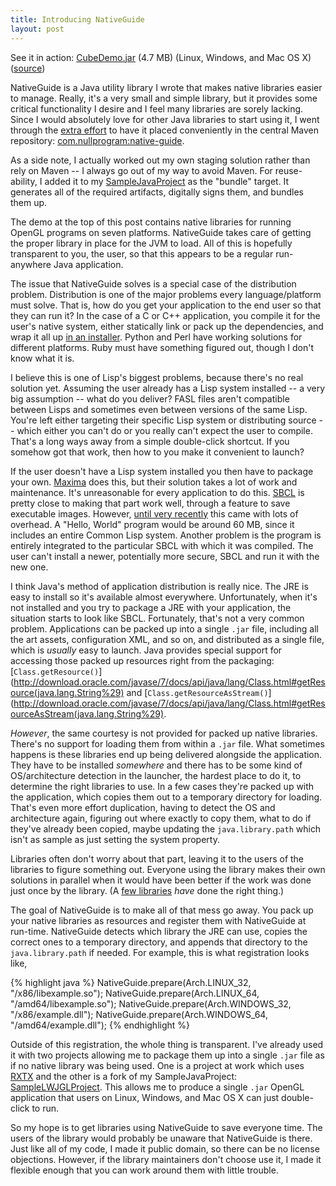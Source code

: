 ```yaml
---
title: Introducing NativeGuide
layout: post
---
```


See it in action:
[CubeDemo.jar](https://github.com/downloads/skeeto/SampleLWJGLProject/CubeDemo.jar) (4.7 MB) (Linux, Windows, and Mac OS X) ([source](https://github.com/skeeto/SampleLWJGLProject/tree/cube-demo))

NativeGuide is a Java utility library I wrote that makes native
libraries easier to manage. Really, it's a very small and simple
library, but it provides some critical functionality I desire and I
feel many libraries are sorely lacking. Since I would absolutely love
for other Java libraries to start using it, I went through the [extra
effort](http://docs.sonatype.org/x/SQBl) to have it placed
conveniently in the central Maven repository:
[com.nullprogram:native-guide](http://search.maven.org/#artifactdetails%7Ccom.nullprogram%7Cnative-guide%7C0.2%7Cjar).

As a side note, I actually worked out my own staging solution rather
than rely on Maven -- I always go out of my way to avoid Maven. For
reuse-ability, I added it to my [SampleJavaProject](/blog/2010/10/04/)
as the "bundle" target. It generates all of the required artifacts,
digitally signs them, and bundles them up.

The demo at the top of this post contains native libraries for running
OpenGL programs on seven platforms. NativeGuide takes care of getting
the proper library in place for the JVM to load. All of this is
hopefully transparent to you, the user, so that this appears to be a
regular run-anywhere Java application.

The issue that NativeGuide solves is a special case of the
distribution problem. Distribution is one of the major problems every
language/platform must solve. That is, how do you get your application
to the end user so that they can run it? In the case of a C or C++
application, you compile it for the user's native system, either
statically link or pack up the dependencies, and wrap it all up [in an
installer](http://nsis.sourceforge.net/Main_Page). Python and Perl
have working solutions for different platforms. Ruby must have
something figured out, though I don't know what it is.

I believe this is one of Lisp's biggest problems, because there's no
real solution yet. Assuming the user already has a Lisp system
installed -- a very big assumption -- what do you deliver? FASL files
aren't compatible between Lisps and sometimes even between versions of
the same Lisp. You're left either targeting their specific Lisp system
or distributing source -- which either you can't do or you really
can't expect the user to compile. That's a long ways away from a
simple double-click shortcut. If you somehow got that work, then how
to you make it convenient to launch?

If the user doesn't have a Lisp system installed you then have to
package your own. [Maxima](http://maxima.sourceforge.net/) does this,
but their solution takes a lot of work and maintenance. It's
unreasonable for every application to do
this. [SBCL](http://www.sbcl.org/) is pretty close to making that part
work well, through a feature to save executable images. However,
[until very recently](http://xach.livejournal.com/295584.html) this
came with lots of overhead. A "Hello, World" program would be around
60 MB, since it includes an entire Common Lisp system. Another problem
is the program is entirely integrated to the particular SBCL with
which it was compiled. The user can't install a newer, potentially
more secure, SBCL and run it with the new one.

I think Java's method of application distribution is really nice. The
JRE is easy to install so it's available almost
everywhere. Unfortunately, when it's not installed and you try to
package a JRE with your application, the situation starts to look like
SBCL. Fortunately, that's not a very common problem. Applications can
be packed up into a single `.jar` file, including all the art assets,
configuration XML, and so on, and distributed as a single file, which
is *usually* easy to launch. Java provides special support for
accessing those packed up resources right from the packaging:
[`Class.getResource()`](http://download.oracle.com/javase/7/docs/api/java/lang/Class.html#getResource(java.lang.String%29)
and
[`Class.getResourceAsStream()`](http://download.oracle.com/javase/7/docs/api/java/lang/Class.html#getResourceAsStream(java.lang.String%29).

*However*, the same courtesy is not provided for packed up native
libraries. There's no support for loading them from within a `.jar`
file. What sometimes happens is these libraries end up being delivered
alongside the application. They have to be installed *somewhere* and
there has to be some kind of OS/architecture detection in the
launcher, the hardest place to do it, to determine the right libraries
to use. In a few cases they're packed up with the application, which
copies them out to a temporary directory for loading. That's even more
effort duplication, having to detect the OS and architecture again,
figuring out where exactly to copy them, what to do if they've already
been copied, maybe updating the `java.library.path` which isn't as
sample as just setting the system property.

Libraries often don't worry about that part, leaving it to the users
of the libraries to figure something out. Everyone using the library
makes their own solutions in parallel when it would have been better
if the work was done just once by the library. (A [few
libraries](http://jline.sourceforge.net/#installation) *have* done the
right thing.)

The goal of NativeGuide is to make all of that mess go away. You pack
up your native libraries as resources and register them with
NativeGuide at run-time. NativeGuide detects which library the JRE can
use, copies the correct ones to a temporary directory, and appends
that directory to the `java.library.path` if needed. For example, this
is what registration looks like,

{% highlight java %}
NativeGuide.prepare(Arch.LINUX_32, "/x86/libexample.so");
NativeGuide.prepare(Arch.LINUX_64, "/amd64/libexample.so");
NativeGuide.prepare(Arch.WINDOWS_32, "/x86/example.dll");
NativeGuide.prepare(Arch.WINDOWS_64, "/amd64/example.dll");
{% endhighlight %}

Outside of this registration, the whole thing is transparent. I've
already used it with two projects allowing me to package them up into
a single `.jar` file as if no native library was being used. One is a
project at work which uses
[RXTX](http://rxtx.qbang.org/wiki/index.php/Main_Page) and the other
is a fork of my SampleJavaProject:
[SampleLWJGLProject](https://github.com/skeeto/SampleLWJGLProject). This
allows me to produce a single `.jar` OpenGL application that users on
Linux, Windows, and Mac OS X can just double-click to run.

So my hope is to get libraries using NativeGuide to save everyone
time. The users of the library would probably be unaware that
NativeGuide is there. Just like all of my code, I made it public
domain, so there can be no license objections. However, if the library
maintainers don't choose use it, I made it flexible enough that you
can work around them with little trouble.
